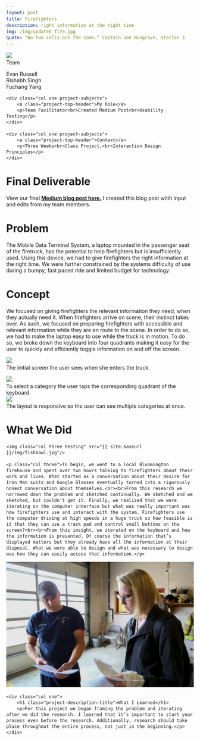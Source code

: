 ```yaml
---
layout: post
title: Firefighters
description: right information at the right time
img: /img/updated_fire.jpg
quote: “No two calls are the same.” Captain Jon Musgrave, Station 3
---
```

<div class="img_row">
	<img class="col three" src="{{ site.baseurl }}/img/firefighter_banner.jpg"/>
</div>

<div class="post-content">
	<div class="col one project-subjects">
		<a class="project-top-header">Team</a>
		<p>Evan Russell<br>Rishabh Singh<br>Fuchang Yang</p>
	</div>
	
	<div class="col one project-subjects">
		<a class="project-top-header">My Role</a>
		<p>Team Facilitator<br>Created Medium Post<br>Usability Testing</p>
	</div>
	
	<div class="col one project-subjects">
		<a class="project-top-header">Context</a>
		<p>Three Weeks<br>Class Project,<br>Interaction Design Principles</p>
	</div>
</div>



<div>
	<h1 class="project-description-title">Final Deliverable</h1>
	<p>View our final <a href="https://medium.com/interaction-design-practice/bloomington-firefighter-tool-design-49cf68e03492#.8a6nfmknv"><strong>Medium blog post here.</strong></a> I created this blog post witih input and edits from my team members.</p>
</div>

<div class="post-content col three">
	<h1 class="project-description-title">Problem</h1>
	<p>The Mobile Data Terminal System, a laptop mounted in the passenger seat of the firetruck, has the potential to help firefighters but is insufficiently used. Using this device, we had to give firefighters the right information at the right time.  We were further constrained by the systems difficulty of use during a bumpy, fast paced ride and limited budget for technology.</p>
</div>

<div class="post-content col three">
	<h1 class="project-description-title">Concept</h1>
	<p>We focused on giving firefighters the relevant information they need, when they actually need it. When firefighters arrive on scene, their instinct takes over. As such, we focused on preparing firefighters with accessible and relevant information while they are en route to the scene. In order to do so, we had to make the laptop easy to use while the truck is in motion. To do so, we broke down the keyboard into four quadrants making it easy for the user to quickly and efficiently toggle information on and off the screen. </p>
</div>

<div class="post-content">
	<img class="col three" src="{{ site.baseurl }}/img/firefighters_none_selected-01.jpg"/>
	<div class="col three caption">The initial screen the user sees when she enters the truck.</p>
	<img class="col three" src="{{ site.baseurl }}/img/fire_fighters_one_selected-01.jpg"/>
	<div class="col three caption">To select a category the user taps the corresponding quadrant of the keyboard.</div>
	<img class="col three" src="{{ site.baseurl }}/img/firefighters_two_selected-01.jpg"/>
	<div class="col three caption">The layout is responsive so the user can see multiple categories at once.</div>
</div>

<div class="post-content welcome_message">
	<h1 class="project-description-title col one">What We Did</h1>
	
	<img class="col three testing" src="{{ site.baseurl }}/img/fishbowl.jpg"/>
	
	<p class="col three">To begin, we went to a local Bloomington firehouse and spent over two hours talking to firefighters about their work and lives. What started as a conversation about their desire for Iron Man suits and Google Glasses eventually turned into a rigorously honest conversation about themselves.<br><br>From this research we narrowed down the problem and sketched continually. We sketched and we sketched, but couldn’t get it. Finally, we realized that we were iterating on the computer interface but what was really important was how firefighters use and interact with the system. Firefighters use the computer driving at high speeds in a huge truck so how feasible is it that they can use a track pad and control small buttons on the screen?<br><br>From this insight, we iterated on the keyboard and how the information is presented. Of course the information that’s displayed matters but they already have all the information at their disposal. What we were able to design and what was necessary to design was how they can easily access that information.</p>
</div>



<div class="post-content">
	<img class="col two" src="/img/firefighter_testing.jpg">
	
	<div class="col one">
		<h1 class="project-description-title">What I Learned</h1>
		<p>For this project we began framing the problem and iterating after we did the research. I learned that it’s important to start your process even before the research. Additionally, research should take place throughout the entire process, not just in the beginning.</p>
	</div>
</div>
		







	



